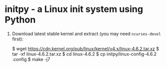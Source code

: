 # initpy - a Linux init system using Python

1. Download latest stable kernel and extract (you may need `ncurses-devel` first):

      $ wget https://cdn.kernel.org/pub/linux/kernel/v4.x/linux-4.6.2.tar.xz
      $ tar -xf linux-4.6.2.tar.xz
      $ cd linux-4.6.2
      $ cp initpy/linux-config-4.6.2 .config
      $ make -j7
